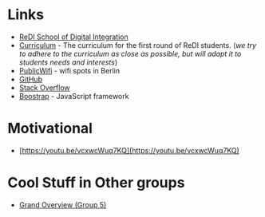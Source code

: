 # Links
* [ReDI School of Digital Integration](http://redi-school.org/)
* [Curriculum](https://redi-school.github.io/curriculum/index.html) - The curriculum for the first round of ReDI students. (_we try to adhere to the curriculum as close as possible, but will adapt it to students needs and interests_)
* [PublicWifi](http://www.publicwifi.de/) - wifi spots in Berlin
* [GitHub](https://www.github.com)
* [Stack Overflow](https://www.stackoverflow.com)
* [Boostrap](http://getbootstrap.com/) - JavaScript framework


# Motivational
* [https://youtu.be/vcxwcWuq7KQ](https://youtu.be/vcxwcWuq7KQ)

# Cool Stuff in Other groups
* [Grand Overview (Group 5)](https://docs.google.com/presentation/d/1wmqyG8nEz9IJuMc3zScSXBuN3h6-QyWMx-XwvtVFuPM/edit#slide=id.gf1bad990a_0_5)
